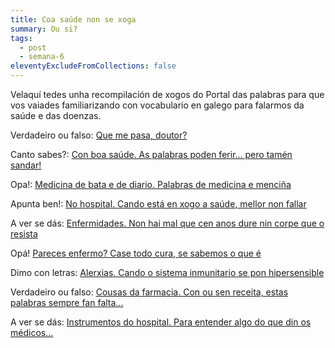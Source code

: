 ```yaml
---
title: Coa saúde non se xoga
summary: Ou si?
tags:
  - post
  - semana-6
eleventyExcludeFromCollections: false
---
```

Velaquí tedes unha recompilación de xogos do Portal das palabras para que vos vaiades familiarizando con vocabulario en galego para falarmos da saúde e das doenzas.

Verdadeiro ou falso: [Que me pasa, doutor?](https://portaldaspalabras.gal/xogo/que-me-pasa-doutor/)

Canto sabes?: [Con boa saúde. As palabras poden ferir... pero tamén sandar!](https://portaldaspalabras.gal/xogo/con-boa-saude/)

Opa!: [Medicina de bata e de diario. Palabras de medicina e menciña](https://portaldaspalabras.gal/xogo/medicina-de-bata-e-de-diario/)

Apunta ben!: [No hospital. Cando está en xogo a saúde, mellor non fallar](https://portaldaspalabras.gal/xogo/no-hospital/)

A ver se dás: [Enfermidades. Non hai mal que cen anos dure nin corpe que o resista](https://portaldaspalabras.gal/xogo/enfermidades/)

Opá! [Pareces enfermo? Case todo cura, se sabemos o que é](https://portaldaspalabras.gal/xogo/pareces-enfermo/)

Dimo con letras: [Alerxias. Cando o sistema inmunitario se pon hipersensible](https://portaldaspalabras.gal/xogo/alerxias/)

Verdadeiro ou falso: [Cousas da farmacia. Con ou sen receita, estas palabras sempre fan falta...](https://portaldaspalabras.gal/xogo/cousas-da-farmacia/)

A ver se dás: [Instrumentos do hospital. Para entender algo do que din os médicos...](https://portaldaspalabras.gal/xogo/instrumentos-do-hospital/)